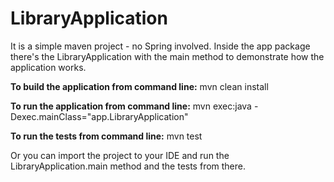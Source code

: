 # LibraryApplication

It is a simple maven project - no Spring involved.
Inside the app package there's the LibraryApplication with the main method to demonstrate how the application works.

**To build the application from command line:**
mvn clean install

**To run the application from command line:**
mvn exec:java -Dexec.mainClass="app.LibraryApplication"

**To run the tests from command line:**
mvn test

Or you can import the project to your IDE and run the LibraryApplication.main method and the tests from there.


